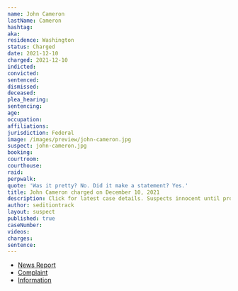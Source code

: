```yaml
---
name: John Cameron
lastName: Cameron
hashtag:
aka:
residence: Washington
status: Charged
date: 2021-12-10
charged: 2021-12-10
indicted:
convicted:
sentenced:
dismissed:
deceased:
plea_hearing:
sentencing:
age:
occupation:
affiliations:
jurisdiction: Federal
image: /images/preview/john-cameron.jpg
suspect: john-cameron.jpg
booking:
courtroom:
courthouse:
raid:
perpwalk:
quote: 'Was it pretty? No. Did it make a statement? Yes.'
title: John Cameron charged on December 10, 2021
description: Click for latest case details. Suspects innocent until proven guilty.
author: seditiontrack
layout: suspect
published: true
caseNumber:
videos:
charges:
sentence:
---
```

- [News Report](https://www.thedailybeast.com/jan-6-rioters-james-wayne-brooks-john-cameron-charged-for-part-in-capitol-insurrection)
- [Complaint](https://extremism.gwu.edu/sites/g/files/zaxdzs2191/f/John%20Cameron%20Criminal%20Complaint.pdf)
- [Information](https://extremism.gwu.edu/sites/g/files/zaxdzs2191/f/John%20Cameron%20Information.pdf)
